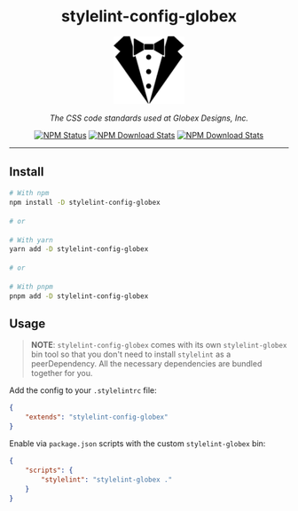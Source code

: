 <div align="center">

<h1>stylelint-config-globex</h1>

<img alt="stylelint-config-globex" src="logo.png" width="128" />

<p><em>The CSS code standards used at Globex Designs, Inc.</em></p>

<a href="https://www.npmjs.com/package/stylelint-config-globex"><img alt="NPM Status" src="https://img.shields.io/npm/v/stylelint-config-globex.svg?style=flat"></a>
<a href="https://www.npmtrends.com/stylelint-config-globex"><img alt="NPM Download Stats" src="https://img.shields.io/npm/dm/stylelint-config-globex.svg?style=flat-square" /></a>
<a href="https://github.com/GlobexDesignsInc/eslint-config-globex/blob/master/LICENSE"><img alt="NPM Download Stats" src="https://img.shields.io/npm/l/stylelint-config-globex.svg?style=flat-square" /></a>

</div><hr />

## Install

```sh
# With npm
npm install -D stylelint-config-globex

# or

# With yarn
yarn add -D stylelint-config-globex

# or

# With pnpm
pnpm add -D stylelint-config-globex
```

## Usage

> **NOTE**: `stylelint-config-globex` comes with its own `stylelint-globex` bin tool so that you don't need to install `stylelint` as a peerDependency. All the necessary dependencies are bundled together for you.

Add the config to your `.stylelintrc` file:

```json
{
	"extends": "stylelint-config-globex"
}
```

Enable via `package.json` scripts with the custom `stylelint-globex` bin:

```json
{
	"scripts": {
		"stylelint": "stylelint-globex ."
	}
}
```
